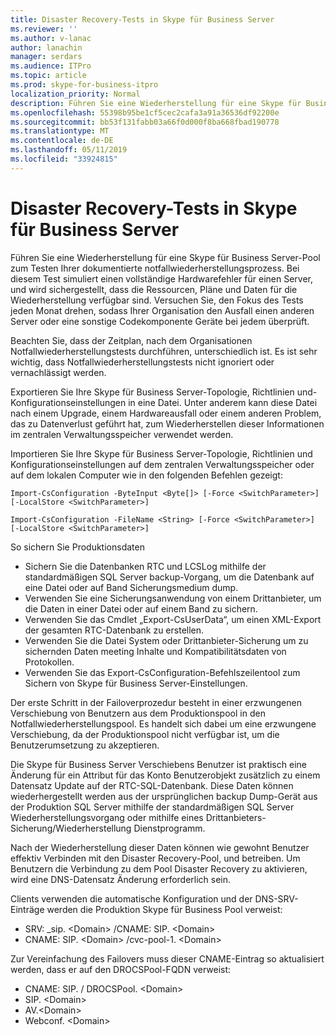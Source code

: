 ```yaml
---
title: Disaster Recovery-Tests in Skype für Business Server
ms.reviewer: ''
ms.author: v-lanac
author: lanachin
manager: serdars
ms.audience: ITPro
ms.topic: article
ms.prod: skype-for-business-itpro
localization_priority: Normal
description: Führen Sie eine Wiederherstellung für eine Skype für Business Server-Pool zum Testen Ihrer dokumentierte Disaster Recovery-Prozess
ms.openlocfilehash: 55398b95be1cf5cec2cafa3a91a36536df92200e
ms.sourcegitcommit: bb53f131fabb03a66f0d000f8ba668fbad190778
ms.translationtype: MT
ms.contentlocale: de-DE
ms.lasthandoff: 05/11/2019
ms.locfileid: "33924815"
---
```

# <a name="disaster-recovery-testing-in-skype-for-business-server"></a>Disaster Recovery-Tests in Skype für Business Server

Führen Sie eine Wiederherstellung für eine Skype für Business Server-Pool zum Testen Ihrer dokumentierte notfallwiederherstellungsprozess. Bei diesem Test simuliert einen vollständige Hardwarefehler für einen Server, und wird sichergestellt, dass die Ressourcen, Pläne und Daten für die Wiederherstellung verfügbar sind. Versuchen Sie, den Fokus des Tests jeden Monat drehen, sodass Ihrer Organisation den Ausfall einen anderen Server oder eine sonstige Codekomponente Geräte bei jedem überprüft. 

Beachten Sie, dass der Zeitplan, nach dem Organisationen Notfallwiederherstellungstests durchführen, unterschiedlich ist. Es ist sehr wichtig, dass Notfallwiederherstellungstests nicht ignoriert oder vernachlässigt werden. 

Exportieren Sie Ihre Skype für Business Server-Topologie, Richtlinien und-Konfigurationseinstellungen in eine Datei. Unter anderem kann diese Datei nach einem Upgrade, einem Hardwareausfall oder einem anderen Problem, das zu Datenverlust geführt hat, zum Wiederherstellen dieser Informationen im zentralen Verwaltungsspeicher verwendet werden.

Importieren Sie Ihre Skype für Business Server-Topologie, Richtlinien und Konfigurationseinstellungen auf dem zentralen Verwaltungsspeicher oder auf dem lokalen Computer wie in den folgenden Befehlen gezeigt: 

`Import-CsConfiguration -ByteInput <Byte[]> [-Force <SwitchParameter>] [-LocalStore <SwitchParameter>]`

`Import-CsConfiguration -FileName <String> [-Force <SwitchParameter>] [-LocalStore <SwitchParameter>]` 

So sichern Sie Produktionsdaten

- Sichern Sie die Datenbanken RTC und LCSLog mithilfe der standardmäßigen SQL Server backup-Vorgang, um die Datenbank auf eine Datei oder auf Band Sicherungsmedium dump.
- Verwenden Sie eine Sicherungsanwendung von einem Drittanbieter, um die Daten in einer Datei oder auf einem Band zu sichern.
- Verwenden Sie das Cmdlet „Export-CsUserData“, um einen XML-Export der gesamten RTC-Datenbank zu erstellen.
- Verwenden Sie die Datei System oder Drittanbieter-Sicherung um zu sichernden Daten meeting Inhalte und Kompatibilitätsdaten von Protokollen.
- Verwenden Sie das Export-CsConfiguration-Befehlszeilentool zum Sichern von Skype für Business Server-Einstellungen.

Der erste Schritt in der Failoverprozedur besteht in einer erzwungenen Verschiebung von Benutzern aus dem Produktionspool in den Notfallwiederherstellungspool. Es handelt sich dabei um eine erzwungene Verschiebung, da der Produktionspool nicht verfügbar ist, um die Benutzerumsetzung zu akzeptieren.

Die Skype für Business Server Verschiebens Benutzer ist praktisch eine Änderung für ein Attribut für das Konto Benutzerobjekt zusätzlich zu einem Datensatz Update auf der RTC-SQL-Datenbank. Diese Daten können wiederhergestellt werden aus der ursprünglichen backup Dump-Gerät aus der Produktion SQL Server mithilfe der standardmäßigen SQL Server Wiederherstellungsvorgang oder mithilfe eines Drittanbieters-Sicherung/Wiederherstellung Dienstprogramm.

Nach der Wiederherstellung dieser Daten können wie gewohnt Benutzer effektiv Verbinden mit den Disaster Recovery-Pool, und betreiben. Um Benutzern die Verbindung zu dem Pool Disaster Recovery zu aktivieren, wird eine DNS-Datensatz Änderung erforderlich sein.

Clients verwenden die automatische Konfiguration und der DNS-SRV-Einträge werden die Produktion Skype für Business Pool verweist:

- SRV: _sip. \<Domain> /CNAME: SIP. \<Domain>
- CNAME: SIP. \<Domain> /cvc-pool-1. \<Domain>

Zur Vereinfachung des Failovers muss dieser CNAME-Eintrag so aktualisiert werden, dass er auf den DROCSPool-FQDN verweist:

- CNAME: SIP.<domain> / DROCSPool. \<Domain>
- SIP. \<Domain>
- AV.\<Domain>
- Webconf. \<Domain>
